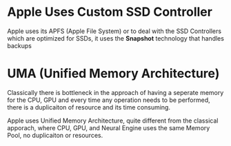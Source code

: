 # Apple Uses Custom SSD Controller

Apple uses its APFS (Apple File System) or to deal with the SSD Controllers which are optimized for SSDs, it uses the **Snapshot** technology that handles backups

# UMA (Unified Memory Architecture)

Classically there is bottleneck in the approach of having a seperate memory for the CPU, GPU and every time any operation needs to be performed, there is a duplicaiton of resource and its time consuming. 

Apple uses Unified Memory Architecture, quite different from the classical apporach, where CPU, GPU, and Neural Engine uses the same Memory Pool, no duplicaiton or resources.

